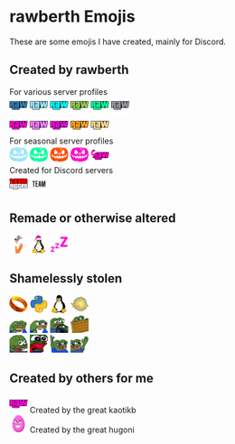 # rawberth Emojis

These are some emojis I have created, mainly for Discord.

## Created by rawberth
For various server profiles<br>
<img src="rawmojis/emblem/blue.png" width=32 height=32> <img src="rawmojis/emblem/duck.png" width=32 height=32> <img src="rawmojis/emblem/cyan.png" width=32 height=32> <img src="rawmojis/emblem/grass.png" width=32 height=32> <img src="rawmojis/emblem/green.png" width=32 height=32> <img src="rawmojis/emblem/grey.png" width=32 height=32>
<br>
<img src="rawmojis/emblem/pink.png" width=32 height=32> <img src="rawmojis/emblem/_boost.png" width=32 height=32> <img src="rawmojis/emblem/_heist.png" width=32 height=32> <img src="rawmojis/emblem/_nomad.png" width=32 height=32> <img src="rawmojis/emblem/_rdogg.png" width=32 height=32>
<br>
For seasonal server profiles<br>
<img src="rawmojis/halloween/emblem_duck.png" width=32 height=32> <img src="rawmojis/halloween/emblem_green.png" width=32 height=32> <img src="rawmojis/halloween/emblem_orange.png" width=32 height=32> <img src="rawmojis/halloween/emblem_pink.png" width=32 height=32> <img src="rawmojis/christmas/emblem_pink.png" width=32 height=32>
<br>
Created for Discord servers<br>
<img src="created/mcceoteam1.webp" width=32 height=32>  <img src="created/mcceoteam2.webp" width=32 height=32>

## Remade or otherwise altered
<img src="remade/gamersoutreach.webp" width=32 height=32> <img src="remade/linux_xmas.webp" width=32 height=32> <img src="remade/sleep.png" width=32 height=32>

## Shamelessly stolen
<img src="stolen/onering.webp" width=32 height=32> <img src="stolen/python.webp" width=32 height=32> <img src="stolen/linux.webp" width=32 height=32> <img src="stolen/openbsd.webp" width=32 height=32>
<br>
<img src="stolen/pepecoffeehiss.gif" width=32 height=32> <img src="stolen/pepecoffeelook.webp" width=32 height=32> <img src="stolen/pepedrive.gif" width=32 height=32> <img src="stolen/pepehide.webp" width=32 height=32>
<br>
<img src="stolen/pepekeybang.gif" width=32 height=32> <img src="stolen/pepeomg.webp" width=32 height=32> <img src="stolen/pepewaveover.gif" width=32 height=32> <img src="stolen/pepewaveside.gif" width=32 height=32>

## Created by others for me
<img src="gifted/rawnimate.gif" width=32 height=32> Created by the great kaotikb
<br>
<img src="gifted/rawegg.webp" width=32 height=32> Created by the great hugoni
